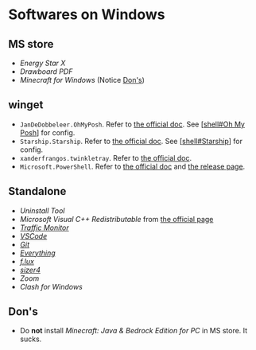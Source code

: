# Softwares on Windows

## MS store

- *Energy Star X*
- *Drawboard PDF*
- *Minecraft for Windows* (Notice [Don's](#dons))

## winget

- `JanDeDobbeleer.OhMyPosh`. Refer to [the official doc]( https://ohmyposh.dev/docs/installation/windows#installation ). See [[shell#Oh My Posh]] for config.
- `Starship.Starship`. Refer to [the official doc]( https://starship.rs/#quick-install ). See [[shell#Starship]] for config.
- `xanderfrangos.twinkletray`. Refer to [the official doc]( https://github.com/xanderfrangos/twinkle-tray ).
- `Microsoft.PowerShell`. Refer to [the official doc]( https://learn.microsoft.com/en-us/powershell/scripting/install/installing-powershell-on-windows?view=powershell-7.3 ) and [the release page]( https://github.com/PowerShell/PowerShell/releases ).

## Standalone

- *Uninstall Tool*
- *Microsoft Visual C++ Redistributable* from [the official page](https://learn.microsoft.com/en-us/cpp/windows/latest-supported-vc-redist?view=msvc-170)
- [*Traffic Monitor*](https://github.com/zhongyang219/TrafficMonitor)
- [*VSCode*](https://code.visualstudio.com/#alt-downloads)
- [*Git*](https://gitforwindows.org/)
- [*Everything*](https://www.voidtools.com/downloads/)
- [*f.lux*](https://justgetflux.com/)
- [*sizer4*](http://www.brianapps.net/sizer4/)
- *Zoom*
- *Clash for Windows*

## Don's

- Do **not** install *Minecraft: Java & Bedrock Edition for PC* in MS store. It sucks.

[//begin]: # "Autogenerated link references for markdown compatibility"
[shell#Oh My Posh]: ../../cross-platform/shell.md "Shell Related"
[shell#Starship]: ../../cross-platform/shell.md "Shell Related"
[//end]: # "Autogenerated link references"
